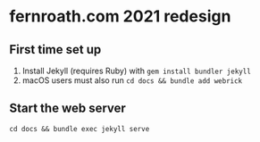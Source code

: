# fernroath.com 2021 redesign

## First time set up

1. Install Jekyll (requires Ruby) with `gem install bundler jekyll`
2. macOS users must also run `cd docs && bundle add webrick`

## Start the web server

```
cd docs && bundle exec jekyll serve
```
